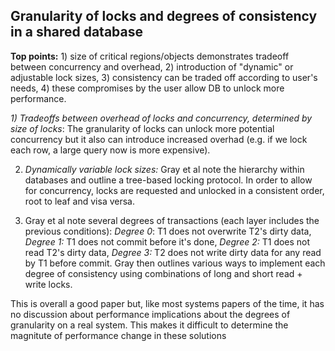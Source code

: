 ## Granularity of locks and degrees of consistency in a shared database

**Top points:** 1) size of critical regions/objects demonstrates tradeoff between concurrency and overhead, 2) introduction of "dynamic" or adjustable lock sizes, 3) consistency can be traded off according to user's needs, 4) these compromises by the user allow DB to unlock more performance.

*1) Tradeoffs between overhead of locks and concurrency, determined by size of locks*: The granularity of locks can unlock more potential concurrency but it also can introduce increased overhad (e.g. if we lock each row, a large query now is more expensive). 

2) *Dynamically variable lock sizes:* Gray et al note the hierarchy within databases and outline a tree-based locking protocol. In order to allow for concurrency, locks are requested and unlocked in a consistent order, root to leaf and visa versa.

3) Gray et al note several degrees of transactions (each layer includes the previous conditions): *Degree 0*: T1 does not overwrite T2's dirty data, *Degree 1:* T1 does not commit before it's done, *Degree 2:* T1 does not read T2's dirty data, *Degree 3:* T2 does not write dirty data for any read by T1 before commit. Gray then outlines various ways to implement each degree of consistency using combinations of long and short read + write locks.

This is overall a good paper but, like most systems papers of the time, it has no discussion about performance implications about the degrees of granularity on a real system. This makes it difficult to determine the magnitute of performance change in these solutions

